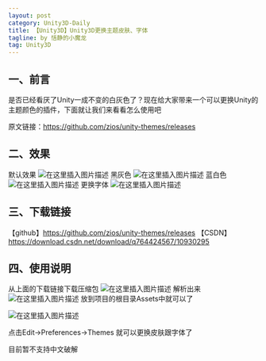 ```yaml
---
layout: post
category: Unity3D-Daily
title: 【Unity3D】Unity3D更换主题皮肤、字体
tagline: by 恬静的小魔龙
tag: Unity3D
---
```


## 一、前言
是否已经看厌了Unity一成不变的白灰色了？现在给大家带来一个可以更换Unity的主题颜色的插件，下面就让我们来看看怎么使用吧

原文链接：https://github.com/zios/unity-themes/releases

## 二、效果
默认效果
![在这里插入图片描述](https://img-blog.csdnimg.cn/20190121151805373.png?x-oss-process=image/watermark,type_ZmFuZ3poZW5naGVpdGk,shadow_10,text_aHR0cHM6Ly9ibG9nLmNzZG4ubmV0L3E3NjQ0MjQ1Njc=,size_16,color_FFFFFF,t_70)
黑灰色
![在这里插入图片描述](https://img-blog.csdnimg.cn/2019012115203288.png?x-oss-process=image/watermark,type_ZmFuZ3poZW5naGVpdGk,shadow_10,text_aHR0cHM6Ly9ibG9nLmNzZG4ubmV0L3E3NjQ0MjQ1Njc=,size_16,color_FFFFFF,t_70)
蓝白色
![在这里插入图片描述](https://img-blog.csdnimg.cn/20190121152115535.png?x-oss-process=image/watermark,type_ZmFuZ3poZW5naGVpdGk,shadow_10,text_aHR0cHM6Ly9ibG9nLmNzZG4ubmV0L3E3NjQ0MjQ1Njc=,size_16,color_FFFFFF,t_70)
更换字体
![在这里插入图片描述](https://img-blog.csdnimg.cn/20190121152159346.png?x-oss-process=image/watermark,type_ZmFuZ3poZW5naGVpdGk,shadow_10,text_aHR0cHM6Ly9ibG9nLmNzZG4ubmV0L3E3NjQ0MjQ1Njc=,size_16,color_FFFFFF,t_70)
## 三、下载链接
【github】https://github.com/zios/unity-themes/releases
【CSDN】https://download.csdn.net/download/q764424567/10930295


## 四、使用说明
从上面的下载链接下载压缩包
![在这里插入图片描述](https://img-blog.csdnimg.cn/20190121152917685.png)
解析出来
![在这里插入图片描述](https://img-blog.csdnimg.cn/20190121152934880.png)
放到项目的根目录Assets中就可以了

![在这里插入图片描述](https://img-blog.csdnimg.cn/20190121153043606.png)

点击Edit->Preferences->Themes
就可以更换皮肤跟字体了

目前暂不支持中文破解
